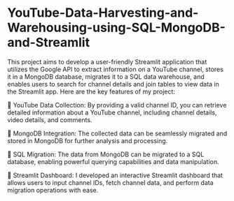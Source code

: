 # YouTube-Data-Harvesting-and-Warehousing-using-SQL-MongoDB-and-Streamlit

This project aims to develop a user-friendly Streamlit application that utilizes the Google API to extract information on a YouTube channel, stores it in a MongoDB database, migrates it to a SQL data warehouse, and enables users to search for channel details and join tables to view data in the Streamlit app. Here are the key features of my project:

🔹 YouTube Data Collection: By providing a valid channel ID, you can retrieve detailed information about a YouTube channel, including channel details, video details, and comments.

🔹 MongoDB Integration: The collected data can be seamlessly migrated and stored in MongoDB for further analysis and processing.

🔹 SQL Migration: The data from MongoDB can be migrated to a SQL database, enabling powerful querying capabilities and data manipulation.

🔹 Streamlit Dashboard: I developed an interactive Streamlit dashboard that allows users to input channel IDs, fetch channel data, and perform data migration operations with ease.
